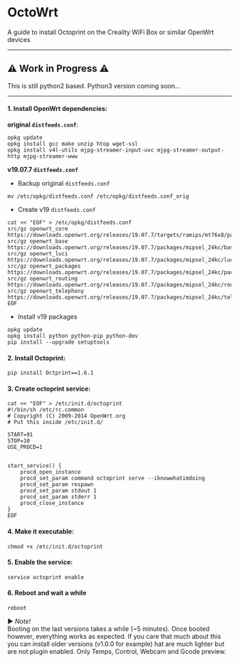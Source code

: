# OctoWrt
A guide to install Octoprint on the Creality WiFi Box or similar OpenWrt devices

-----------

## ⚠️ Work in Progress ⚠️

This is still python2 based. Python3 version coming soon...

----------

#### 1. Install OpenWrt dependencies:
**original `distfeeds.conf`**:

```
opkg update
opkg install gcc make unzip htop wget-ssl
opkg install v4l-utils mjpg-streamer-input-uvc mjpg-streamer-output-http mjpg-streamer-www
```

**v19.07.7 `distfeeds.conf`**
  * Backup original `distfeeds.conf`
```
mv /etc/opkg/distfeeds.conf /etc/opkg/distfeeds.conf_orig
```

  * Create v19 `distfeeds.conf`
```
cat << "EOF" > /etc/opkg/distfeeds.conf
src/gz openwrt_core https://downloads.openwrt.org/releases/19.07.7/targets/ramips/mt76x8/packages
src/gz openwrt_base https://downloads.openwrt.org/releases/19.07.7/packages/mipsel_24kc/base
src/gz openwrt_luci https://downloads.openwrt.org/releases/19.07.7/packages/mipsel_24kc/luci
src/gz openwrt_packages https://downloads.openwrt.org/releases/19.07.7/packages/mipsel_24kc/packages
src/gz openwrt_routing https://downloads.openwrt.org/releases/19.07.7/packages/mipsel_24kc/routing
src/gz openwrt_telephony https://downloads.openwrt.org/releases/19.07.7/packages/mipsel_24kc/telephony
EOF
```
  * Install v19 packages
```
opkg update
opkg install python python-pip python-dev 
pip install --upgrade setuptools
```

#### 2. Install Octoprint:

`pip install Octprint==1.6.1`

#### 3. Create octoprint service:
```
cat << "EOF" > /etc/init.d/octoprint
#!/bin/sh /etc/rc.common
# Copyright (C) 2009-2014 OpenWrt.org
# Put this inside /etc/init.d/

START=91
STOP=10
USE_PROCD=1


start_service() {
    procd_open_instance
    procd_set_param command octoprint serve --iknowwhatimdoing
    procd_set_param respawn
    procd_set_param stdout 1
    procd_set_param stderr 1
    procd_close_instance
}
EOF
```
#### 4. Make it executable:

```
chmod +x /etc/init.d/octoprint
```
#### 5. Enable the service:

```
service octoprint enable
``` 

#### 6. Reboot and wait a while

```
reboot
```
▶️ _Note!_  
Booting on the last versions takes a while (~5 minutes). Once booted however, everything works as expected. If you care that much about this you can install older versions (v1.0.0 for example) hat are much lighter but are not plugin enabled. Only Temps, Control, Webcam and Gcode preview. 
